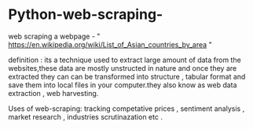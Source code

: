 # Python-web-scraping-
web scraping a webpage - " https://en.wikipedia.org/wiki/List_of_Asian_countries_by_area "

definition : its a technique used to extract large amount of data from the websites,these data are mostly unstructed in nature and once they are extracted they can can be transformed into structure , tabular format and save them into local files in your computer.they also know as web data extraction , web harvesting.

Uses of web-scraping: tracking competative prices , sentiment analysis , market research , industries scrutinazation etc .
